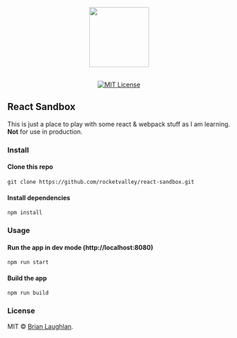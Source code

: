 <p align="center">
  <img src="https://cdn.rawgit.com/rocketvalley/react-sandbox/master/src/assets/images/icon.jpg" width="135" align="center">
  <br>
  <br>
</p>

<p align="center">
  <a href="http://opensource.org/licenses/MIT"><img alt="MIT License" src="https://img.shields.io/npm/l/express.svg?style=flat-square"></a>
</p>

## React Sandbox

This is just a place to play with some react & webpack stuff as I am learning. **Not** for use in production.

### Install

#### Clone this repo

```
git clone https://github.com/rocketvalley/react-sandbox.git
```

#### Install dependencies

```
npm install
```

### Usage

#### Run the app in dev mode (http://localhost:8080)

```
npm run start
```

#### Build the app

```
npm run build
```

### License

MIT © [Brian Laughlan](https://rocketvalley.com).
